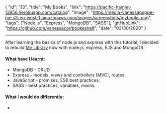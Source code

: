 {
"id": "13",
"title": "My Books",
"link": "https://pacific-hamlet-13856.herokuapp.com/catalog",
"image": "https://media-vanessapoppe-me.s3-eu-west-1.amazonaws.com/images/screenshots/mybooks.png",
"tags": ["Node.js", "Express", "MongoDB", "SASS"],
"gitHubLink": "https://github.com/vanessacor/bookeshelf",
"date": "03/30/2020"
}

---

After learning the basics of node.js and express with this tutorial, I decided to rebuild [My Library](https://vanessacor.github.io/site/experiments/library/) now with node.js, express, EJS and MongoDB.

#### What have I learnt:

- MongoDB - CRUD
- Express - models, views and controllers (MVC), routes.
- JavaScript - promises, ES6 best practices;
- SASS - best practices, variables, mixins.

#### What I would do differently:

-
